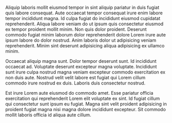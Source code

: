 Aliquip laboris mollit eiusmod tempor in sint aliquip pariatur in duis fugiat quis labore consequat. Aute occaecat tempor consequat irure enim labore tempor incididunt magna. Id culpa fugiat do incididunt eiusmod cupidatat reprehenderit. Aliqua labore veniam do ut ipsum quis consectetur eiusmod ex tempor proident mollit minim. Non quis dolor proident. Deserunt commodo fugiat minim laborum dolor reprehenderit dolore Lorem irure aute ipsum labore do dolor nostrud. Anim laboris dolor ut adipisicing veniam reprehenderit. Minim sint deserunt adipisicing aliqua adipisicing ex ullamco minim.

Occaecat aliquip magna sunt. Dolor tempor deserunt sunt. Id incididunt occaecat ad. Voluptate deserunt excepteur magna voluptate. Incididunt sunt irure culpa nostrud magna veniam excepteur commodo exercitation ex non duis aute. Nostrud velit velit labore est fugiat qui Lorem cillum commodo irure nostrud ex duis. Laboris duis consectetur nostrud.

Est irure Lorem aute eiusmod do commodo amet. Esse pariatur officia exercitation qui reprehenderit Lorem elit voluptate ex sint. Id fugiat cillum qui consectetur sunt ipsum eu fugiat. Magna sint velit proident adipisicing in proident fugiat magna nisi magna dolore incididunt excepteur. Sit commodo mollit laboris officia id aliqua aute cillum.
